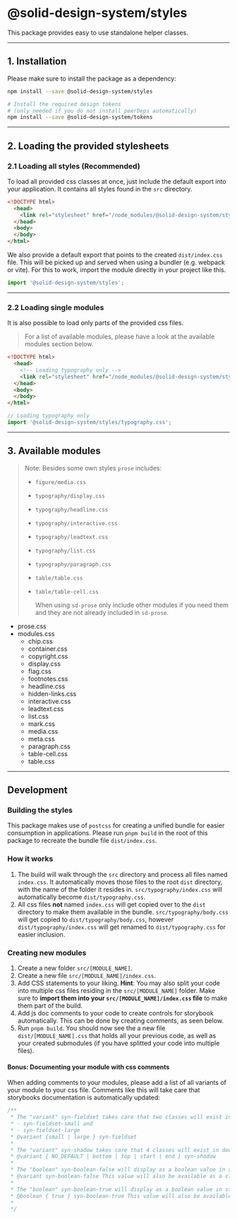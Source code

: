 # @solid-design-system/styles

This package provides easy to use standalone helper classes.

---

## 1. Installation

Please make sure to install the package as a dependency:

```bash
npm install --save @solid-design-system/styles

# Install the required design tokens
# (only needed if you do not install peerDeps automatically)
npm install --save @solid-design-system/tokens
```

---

## 2. Loading the provided stylesheets

### 2.1 Loading all styles (Recommended)

To load all provided css classes at once, just include the default export into your application.
It contains all styles found in the `src` directory.

```html
<!DOCTYPE html>
  <head>
    <link rel="stylesheet" href="/node_modules/@solid-design-system/styles/dist/index.css" />
  </head>
  <body>
  </body>
</html>
```

We also provide a default export that points to the created `dist/index.css` file.
This will be picked up and served when using a bundler (e.g. webpack or vite).
For this to work, import the module directly in your project like this.

```javascript
import '@solid-design-system/styles';
```

---

### 2.2 Loading single modules

It is also possible to load only parts of the provided css files.

> For a list of available modules, please have a look at the available modules section below.

```html
<!DOCTYPE html>
  <head>
    <!-- Loading typography only -->
    <link rel="stylesheet" href="/node_modules/@solid-design-system/styles/dist/typography.css" />
  </head>
  <body>
  </body>
</html>
```

```javascript
// Loading typography only
import '@solid-design-system/styles/typography.css';
```

---

## 3. Available modules

> Note: Besides some own styles `prose` includes:
>
> - `figure/media.css`
> - `typography/display.css`
> - `typography/headline.css`
> - `typography/interactive.css`
> - `typography/leadtext.css`
> - `typography/list.css`
> - `typography/paragraph.css`
> - `table/table.css`
> - `table/table-cell.css`
>
>   When using `sd-prose` only include other modules if you need them and they are not already included in `sd-prose`.

<!-- BEGIN INLINE COMMENT -->

- prose.css
- modules.css
  - chip.css
  - container.css
  - copyright.css
  - display.css
  - flag.css
  - footnotes.css
  - headline.css
  - hidden-links.css
  - interactive.css
  - leadtext.css
  - list.css
  - mark.css
  - media.css
  - meta.css
  - paragraph.css
  - table-cell.css
  - table.css

<!-- END INLINE COMMENT -->

---

## Development

### Building the styles

This package makes use of `postcss` for creating a unified bundle for easier consumption in applications. Please run `pnpm build` in the root of this package to recreate the bundle file `dist/index.css`.

### How it works

1. The build will walk through the `src` directory and process all files named `index.css`. It automatically moves those files to the root `dist` directory, with the name of the folder it resides in. `src/typography/index.css` will automatically become `dist/typography.css`.
2. All css files **not** named `index.css` will get copied over to the `dist` directory to make them available in the bundle. `src/typography/body.css` will get copied to `dist/typography/body.css`, however `dist/typography/index.css` will get renamed to `dist/typography.css` for easier inclusion.

### Creating new modules

1. Create a new folder `src/[MODULE_NAME]`.
2. Create a new file `src/[MODULE_NAME]/index.css`.
3. Add CSS statements to your liking. **Hint**: You may also split your code into multiple css files residing in the `src/[MODULE_NAME]` folder. Make sure to **import them into your `src/[MODULE_NAME]/index.css` file** to make them part of the build.
4. Add js doc comments to your code to create controls for storybook automatically. This can be done by creating comments, as seen below.
5. Run `pnpm build`. You should now see the a new file `dist/[MODULE_NAME].css` that holds all your previous code, as well as your created submodules (if you have splitted your code into multiple files).

#### Bonus: Documenting your module with css comments

When adding comments to your modules, please add a list of all variants of your module to your css file. Comments like this will take care that storybooks documentation is automatically updated:

```css
/**
 * The "variant" syn-fieldset takes care that two classes will exist in documentation. The first variant value will be the selected one:
 * - syn-fieldset-small and
 * - syn-fieldset-large
 * @variant {small | large } syn-fieldset
 *
 * The "variant" syn-shadow takes care that 4 classes will exist in documentation. There will be no default value selected via the NO_DEFAULT option:
 * @variant { NO_DEFAULT | bottom | top | start | end } syn-shadow
 *
 * The "boolean" syn-boolean-false will display as a boolean value in storybook with 'false' as default value
 * @variant syn-boolean-false This value will also be available as a class.
 *
 * The "boolean" syn-boolean-true will display as a boolean value in storybook with 'true' as default value
 * @boolean { true } syn-boolean-true This value will also be available as a class.
 * 
 */
```
